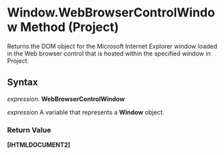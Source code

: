 
# Window.WebBrowserControlWindow Method (Project)

Returns the DOM object for the Microsoft Internet Explorer window loaded in the Web browser control that is hosted within the specified window in Project.


## Syntax

 _expression_. **WebBrowserControlWindow**

 _expression_ A variable that represents a **Window** object.


### Return Value

 **[IHTMLDOCUMENT2]**

